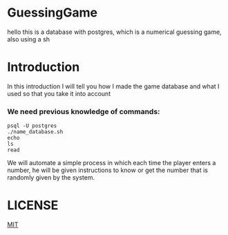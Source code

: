 # GuessingGame

hello this is a database with postgres, which is a numerical guessing game, also using a sh

# Introduction 

In this introduction I will tell you how I made the game database and what I used so that you take it into account

### We need previous knowledge of commands:
```
psql -U postgres
./name_database.sh
echo
ls
read
```
We will automate a simple process in which each time the player enters a number, he will be given instructions to know or get the number that is randomly given by the system.

# LICENSE
[MIT](https://choosealicense.com/licenses/mit/)


